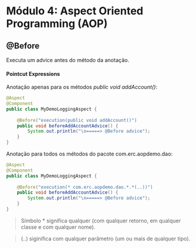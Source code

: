 # Módulo 4: Aspect Oriented Programming (AOP)

## @Before
Executa um advice antes do método da anotação.

#### Pointcut Expressions

Anotação apenas para os métodos *public void addAccount()*:

```java
@Aspect
@Component
public class MyDemoLoggingAspect {
	
	@Before("execution(public void addAccount()")
	public void beforeAddAccountAdvice() {
		System.out.println("\n=====> @Before advice");
	}
}
```
Anotação para todos os métodos do pacote com.erc.aopdemo.dao:

```java
@Aspect
@Component
public class MyDemoLoggingAspect {
	
	@Before("execution(* com.erc.aopdemo.dao.*.*(..))")
	public void beforeAddAccountAdvice() {
		System.out.println("\n=====> @Before advice");
	}
}
```
> Símbolo * significa qualquer (com qualquer retorno, em qualquer classe e com qualquer nome).

> (..) siginifica com qualquer parâmetro (um ou mais de qualquer tipo).
